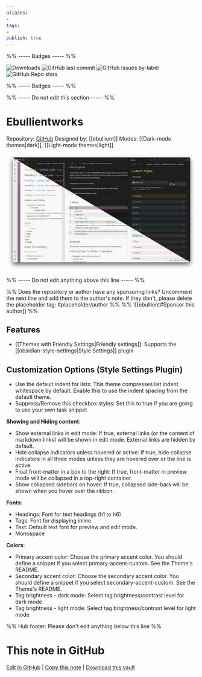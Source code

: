 ```yaml
---
aliases:
- 
tags: 
- 
publish: true
---
```


%% ----- Badges ----- %%

![Downloads](https://img.shields.io/badge/downloads-6712-573E7A?style=for-the-badge&logo=)
![GitHub last commit](https://img.shields.io/github/last-commit/ebullient/obsidian-theme-ebullientworks?color=573E7A&label=last%20update&logo=github&style=for-the-badge)
![GitHub issues by-label](https://img.shields.io/github/issues/ebullient/obsidian-theme-ebullientworks/help%20wanted?color=573E7A&logo=github&style=for-the-badge) 
![GitHub Repo stars](https://img.shields.io/github/stars/ebullient/obsidian-theme-ebullientworks?color=573E7A&logo=github&style=for-the-badge)

%% ----- Badges ----- %%

%% ----- Do not edit this section ----- %%

# Ebullientworks

Repository: [GitHub](https://github.com/ebullient/obsidian-theme-ebullientworks)
Designed by: [[ebullient]]
Modes: [[Dark-mode themes|dark]], [[Light-mode themes|light]]



![screenshot](https://github.com/ebullient/obsidian-theme-ebullientworks/raw/main/images/ebullientworks-theme.jpg)

%% ----- Do not edit anything above this line ----- %% 

%% Does the repository or author have any sponsoring links? Uncomment the next line and add them to the author's note. If they don't, please delete the placeholder tag: #placeholder/author %%
%% ![[ebullient#Sponsor this author]] %%


## Features

- [[Themes with Friendly Settings|Friendly settings]]: Supports the [[obsidian-style-settings|Style Settings]] plugin

## Customization Options (Style Settings Plugin) 
- Use the default indent for lists: This theme compresses list indent whitespace by default. Enable this to use the indent spacing from the default theme.
- Suppress/Remove this checkbox styles: Set this to true if you are going to use your own task snippet

**Showing and Hiding content**: 
- Show external links in edit mode: If true, external links (or the content of markdown links) will be shown in edit mode. External links are hidden by default.
- Hide collapse indicators unless hovered or active: If true, hide collapse indicators in all three modes unless they are hovered over or the line is active.
- Float front-matter in a box to the right: If true, front-matter in preview mode will be collapsed in a top-right container.
- Show collapsed sidebars on hover: If true, collapsed side-bars will be shown when you hover over the ribbon.

**Fonts**: 
- Headings: Font for text headings (h1 to h6)
- Tags: Font for displaying inline
- Text: Default text font for preview and edit mode.
- Monospace

**Colors**: 
- Primary accent color: Choose the primary accent color. You should define a snippet if you select primary-accent-custom. See the Theme's README.
- Secondary accent color: Choose the secondary accent color. You should define a snippet if you select secondary-accent-custom. See the Theme's README.
- Tag brightness - dark mode: Select tag brightness/contrast level for dark mode
- Tag brightness - light mode: Select tag brightness/contrast level for light mode


%% Hub footer: Please don't edit anything below this line %%

# This note in GitHub

<span class="git-footer">[Edit In GitHub](https://github.dev/obsidian-community/obsidian-hub/blob/main/02%20-%20Community%20Expansions/02.05%20All%20Community%20Expansions/Themes/Ebullientworks.md "git-hub-edit-note") | [Copy this note](https://raw.githubusercontent.com/obsidian-community/obsidian-hub/main/02%20-%20Community%20Expansions/02.05%20All%20Community%20Expansions/Themes/Ebullientworks.md "git-hub-copy-note") | [Download this vault](https://github.com/obsidian-community/obsidian-hub/archive/refs/heads/main.zip "git-hub-download-vault") </span>
